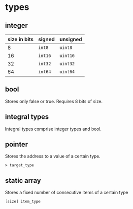 # types

## integer

| size in bits | signed | unsigned |
| --- | --- | --- |
| 8  | `int8`  | `uint8`  |
| 16 | `int16` | `uint16` |
| 32 | `int32` | `uint32` |
| 64 | `int64` | `uint64` |

## bool

Stores only false or true. Requires 8 bits of size.

## integral types

Integral types comprise integer types and bool.

## pointer

Stores the address to a value of a certain type.

```
> target_type
```

## static array

Stores a fixed number of consecutive items of a certain type

```
[size] item_type
```
